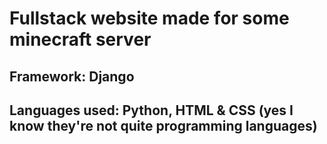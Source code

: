 # Fullstack website made for some minecraft server
## Framework: Django
## Languages used: Python, HTML & CSS (yes I know they're not quite programming languages)
